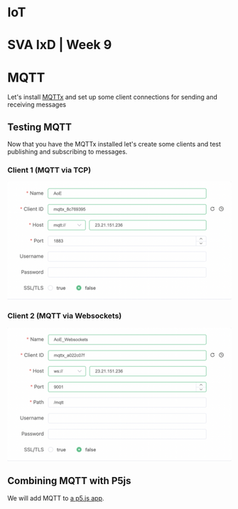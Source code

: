 # IoT

# SVA IxD | Week 9


# MQTT

Let's install [MQTTx](https://mqttx.app/) and set up some client connections for sending and receiving messages


## Testing MQTT
Now that you have the MQTTx installed let's create some clients and test publishing and subscribing to messages. 

### Client 1 (MQTT via TCP)
![Mqtt over port 1883](/week9/images/mqtt_tcp_1883.png)

### Client 2 (MQTT via Websockets)
![Mqtt over port 1883](/week9/images/mqtt_websockets_9001.png)


## Combining MQTT with P5js

We will add MQTT to [a p5.js app](/week9/p5).





